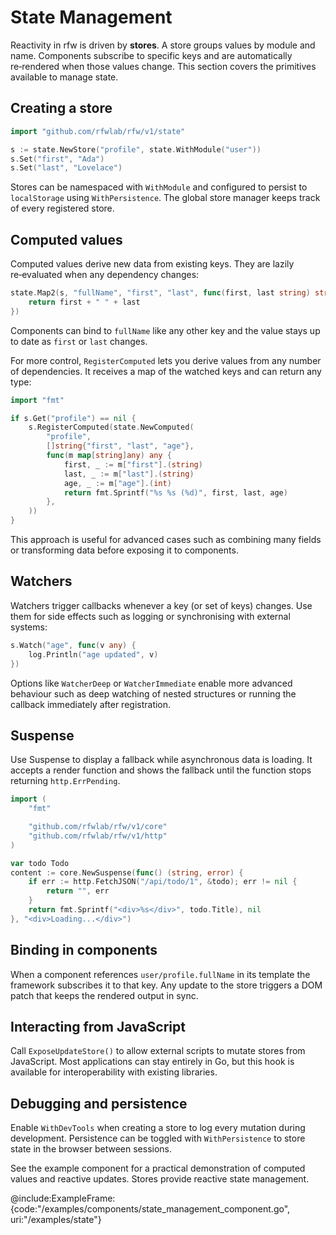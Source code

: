 # State Management

Reactivity in rfw is driven by **stores**. A store groups values by
module and name. Components subscribe to specific keys and are
automatically re‑rendered when those values change. This section covers
the primitives available to manage state.

## Creating a store

```go
import "github.com/rfwlab/rfw/v1/state"

s := state.NewStore("profile", state.WithModule("user"))
s.Set("first", "Ada")
s.Set("last", "Lovelace")
```

Stores can be namespaced with `WithModule` and configured to persist to
`localStorage` using `WithPersistence`. The global store manager keeps
track of every registered store.

## Computed values

Computed values derive new data from existing keys. They are lazily
re‑evaluated when any dependency changes:

```go
state.Map2(s, "fullName", "first", "last", func(first, last string) string {
    return first + " " + last
})
```

Components can bind to `fullName` like any other key and the value stays
up to date as `first` or `last` changes.

For more control, `RegisterComputed` lets you derive values from any number
of dependencies. It receives a map of the watched keys and can return any
type:

```go
import "fmt"

if s.Get("profile") == nil {
    s.RegisterComputed(state.NewComputed(
        "profile",
        []string{"first", "last", "age"},
        func(m map[string]any) any {
            first, _ := m["first"].(string)
            last, _ := m["last"].(string)
            age, _ := m["age"].(int)
            return fmt.Sprintf("%s %s (%d)", first, last, age)
        },
    ))
}
```

This approach is useful for advanced cases such as combining many fields or
transforming data before exposing it to components.

## Watchers

Watchers trigger callbacks whenever a key (or set of keys) changes. Use
them for side effects such as logging or synchronising with external
systems:

```go
s.Watch("age", func(v any) {
    log.Println("age updated", v)
})
```

Options like `WatcherDeep` or `WatcherImmediate` enable more advanced
behaviour such as deep watching of nested structures or running the
callback immediately after registration.

## Suspense

Use Suspense to display a fallback while asynchronous data is loading. It accepts a render function and shows the fallback until the function stops returning `http.ErrPending`.

```go
import (
    "fmt"

    "github.com/rfwlab/rfw/v1/core"
    "github.com/rfwlab/rfw/v1/http"
)

var todo Todo
content := core.NewSuspense(func() (string, error) {
    if err := http.FetchJSON("/api/todo/1", &todo); err != nil {
        return "", err
    }
    return fmt.Sprintf("<div>%s</div>", todo.Title), nil
}, "<div>Loading...</div>")
```

## Binding in components

When a component references `user/profile.fullName` in its template the
framework subscribes it to that key. Any update to the store triggers a
DOM patch that keeps the rendered output in sync.

## Interacting from JavaScript

Call `ExposeUpdateStore()` to allow external scripts to mutate stores
from JavaScript. Most applications can stay entirely in Go, but this hook
is available for interoperability with existing libraries.

## Debugging and persistence

Enable `WithDevTools` when creating a store to log every mutation during
development. Persistence can be toggled with `WithPersistence` to store
state in the browser between sessions.

See the example component for a practical demonstration of computed values and reactive updates.
Stores provide reactive state management.

@include:ExampleFrame:{code:"/examples/components/state_management_component.go", uri:"/examples/state"}
